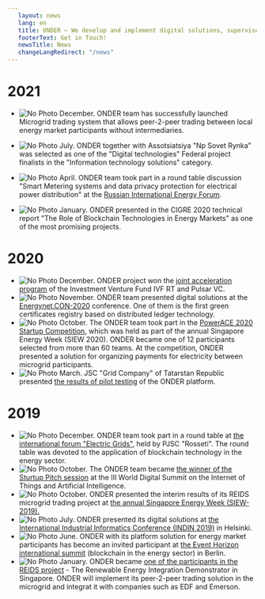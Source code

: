 ```yaml
---
   layout: news
   lang: en
   title: ONDER — We develop and implement digital solutions, supervise transformations in the energy, oil, gas and construction industries
   footerText: Get in Touch!
   newsTitle: News
   changeLangRedirect: "/news"
---
```


# 2021

- ![No Photo](https://imgur.com/7PzzfvF.jpg) December. ONDER team has successfully launched Microgrid trading system that allows peer-2-peer trading between local energy market participants without intermediaries.

- ![No Photo](https://imgur.com/xOL9yB4.jpg) July. ONDER together with Assotsiatsiya "Np Sovet Rynka" was selected as one of the "Digital technologies" Federal project finalists in the "Information technology solutions" category. 

- ![No Photo](https://imgur.com/Iwe1nyJ.jpg) April. ONDER team took part in a round table discussion "Smart Metering systems and data privacy protection for electrical power distribution" at the [Russian International Energy Forum](https://energyforum.ru/en/about). 

- ![No Photo](https://imgur.com/cda7ATn.jpg) January. ONDER presented in the CIGRE 2020 technical report "The Role of Blockchain Technologies in Energy Markets" as one of the most promising projects.



# 2020
- ![No Photo](https://i.imgur.com/ORi3ucMm.jpg) December. ONDER project won the [joint acceleration program](https://rb.ru/news/onder-pulsar/) of the Investment Venture Fund IVF RT and Pulsar VC. 
- ![No Photo](https://i.imgur.com/w7cPphMm.jpg) November. ONDER team presented digital solutions at the [Energynet.CON-2020](https://energynet.ru/con2020)  conference. One of them is the first green certificates registry based on distributed ledger technology.
- ![No Photo](https://i.imgur.com/JBtrxZS.jpg) October. The ONDER team took part in the [PowerACE 2020 Startup Competition](https://www.seas.org.sg/powerace), which was held as part of the annual Singapore Energy Week (SIEW 2020). ONDER became one of 12 participants selected from more than 60 teams. At the competition, ONDER presented a solution for organizing payments for electricity between microgrid participants.
- ![No Photo](https://imgur.com/vPXjOEU.jpg) March. JSC "Grid Company" of Tatarstan Republic presented [the results of pilot testing](https://mobile.ruscable.ru/news/2020/3/26/Smart-kontrakty_v_energetike__ne_mif_a_realynosty_/) of the ONDER platform.

  
   
# 2019
- ![No Photo](https://i.imgur.com/vXgEhyOm.jpg) December. ONDER team took part in a round table at [the international forum "Electric Grids"](https://expoelectroseti.ru), held by PJSC "Rosseti". The round table was devoted to the application of blockchain technology in the energy sector.
- ![No Photo](https://i.imgur.com/0kILKwVm.jpg) October. The ONDER team became [the winner of the Sturtup Pitch session](https://iotworldsummit.ru/trend/onder-pobeditelem-startup-pitch-sessii-stal-startap-predlagayushhij-tsifrovye-energeticheskie-servisy/) at the III World Digital Summit on the Internet of Things and Artificial Intelligence.
- ![No Photo](https://i.imgur.com/Tn1iYAAm.jpg) October. ONDER presented the interim results of its REIDS microgrid trading project at [the annual Singapore Energy Week (SIEW-2019).](https://www.siew.gov.sg/home)
- ![No Photo](https://imgur.com/E7uvMZP.jpg) July. ONDER presented its digital solutions at [the International Industrial Informatics Conference (INDIN 2019)](https://2019.ieee-indin.org) in Helsinki.
- ![No Photo](https://i.imgur.com/xP1Scnjm.jpg) June. ONDER with its platform solution for energy market participants has become an invited participant at [the Event Horizon international summit](https://eventhorizonsummit.com) (blockchain in the energy sector) in Berlin.
- ![No Photo](https://i.imgur.com/sBu8EpLm.jpg) January. ONDER became [one of the participants in the REIDS project](http://erian.ntu.edu.sg/REIDS/Pages/Partners.aspx) - The Renewable Energy Integration Demonstrator in Singapore. ONDER will implement its peer-2-peer trading solution in the microgrid and integrat it with companies such as EDF and Emerson.
